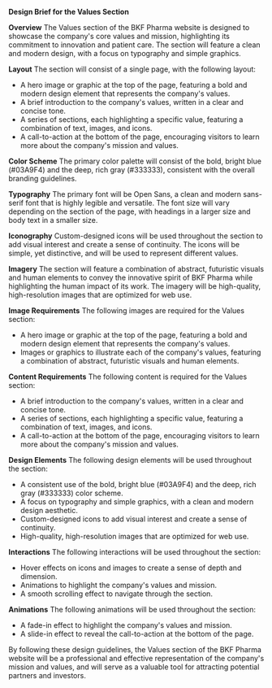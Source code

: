 **Design Brief for the Values Section**

**Overview**
The Values section of the BKF Pharma website is designed to showcase the company's core values and mission, highlighting its commitment to innovation and patient care. The section will feature a clean and modern design, with a focus on typography and simple graphics.

**Layout**
The section will consist of a single page, with the following layout:

* A hero image or graphic at the top of the page, featuring a bold and modern design element that represents the company's values.
* A brief introduction to the company's values, written in a clear and concise tone.
* A series of sections, each highlighting a specific value, featuring a combination of text, images, and icons.
* A call-to-action at the bottom of the page, encouraging visitors to learn more about the company's mission and values.

**Color Scheme**
The primary color palette will consist of the bold, bright blue (#03A9F4) and the deep, rich gray (#333333), consistent with the overall branding guidelines.

**Typography**
The primary font will be Open Sans, a clean and modern sans-serif font that is highly legible and versatile. The font size will vary depending on the section of the page, with headings in a larger size and body text in a smaller size.

**Iconography**
Custom-designed icons will be used throughout the section to add visual interest and create a sense of continuity. The icons will be simple, yet distinctive, and will be used to represent different values.

**Imagery**
The section will feature a combination of abstract, futuristic visuals and human elements to convey the innovative spirit of BKF Pharma while highlighting the human impact of its work. The imagery will be high-quality, high-resolution images that are optimized for web use.

**Image Requirements**
The following images are required for the Values section:

* A hero image or graphic at the top of the page, featuring a bold and modern design element that represents the company's values.
* Images or graphics to illustrate each of the company's values, featuring a combination of abstract, futuristic visuals and human elements.

**Content Requirements**
The following content is required for the Values section:

* A brief introduction to the company's values, written in a clear and concise tone.
* A series of sections, each highlighting a specific value, featuring a combination of text, images, and icons.
* A call-to-action at the bottom of the page, encouraging visitors to learn more about the company's mission and values.

**Design Elements**
The following design elements will be used throughout the section:

* A consistent use of the bold, bright blue (#03A9F4) and the deep, rich gray (#333333) color scheme.
* A focus on typography and simple graphics, with a clean and modern design aesthetic.
* Custom-designed icons to add visual interest and create a sense of continuity.
* High-quality, high-resolution images that are optimized for web use.

**Interactions**
The following interactions will be used throughout the section:

* Hover effects on icons and images to create a sense of depth and dimension.
* Animations to highlight the company's values and mission.
* A smooth scrolling effect to navigate through the section.

**Animations**
The following animations will be used throughout the section:

* A fade-in effect to highlight the company's values and mission.
* A slide-in effect to reveal the call-to-action at the bottom of the page.

By following these design guidelines, the Values section of the BKF Pharma website will be a professional and effective representation of the company's mission and values, and will serve as a valuable tool for attracting potential partners and investors.